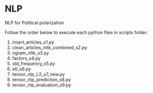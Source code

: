 # NLP
NLP for Political polarization

Follow the order below to execute each python files in scripts folder:

1. insert_articles_s1.py
2. clean_articles_nltk_combined_s2.py
3. ngram_nltk_s3.py
4. factors_s4.py
5. std_frequency_s5.py
6. etl_s6.py
7. tensor_nlp_L2_s7_new.py
8. tensor_nlp_prediction_s8.py
9. tensor_nlp_evaluation_s9.py



